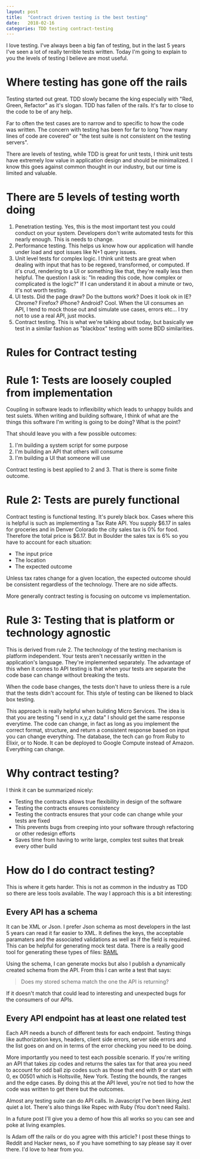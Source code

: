 ```yaml
---
layout: post
title:  "Contract driven testing is the best testing"
date:   2018-02-16
categories: TDD testing contract-testing
---
```


I love testing. I've always been a big fan of testing, but in the last 5 years I've seen a lot of really terrible tests written. Today I'm going to explain to you the levels of testing I believe are most useful.

# Where testing has gone off the rails

Testing started out great. TDD slowly became the king especially with "Red, Green, Refactor" as it's slogan. TDD has fallen of the rails. It's far to close to the code to be of any help.

Far to often the test cases are to narrow and to specific to how the code was written. The concern with testing has been for far to long "how many lines of code are covered" or "the test suite is not consistent on the testing servers".

There are levels of testing, while TDD is great for unit tests, I think unit tests have extremely low value in application design and should be minimalized. I know this goes against common thought in our industry, but our time is limited and valuable.

# There are 5 levels of testing worth doing

1. Penetration testing. Yes, this is the most important test you could conduct on your system. Developers don't write automated tests for this nearly enough. This is needs to change.
2. Performance testing. This helps us know how our application will handle under load and spot issues like N+1 query issues.
3. Unit level tests for complex logic. I think unit tests are great when dealing with input that has to be regexed, transformed, or computed. If it's crud, rendering to a UI or something like that, they're really less then helpful. The question I ask is: "In reading this code, how complex or complicated is the logic?" If I can understand it in about a minute or two, it's not worth testing.
4. UI tests. Did the page draw? Do the buttons work? Does it look ok in IE? Chrome? Firefox? iPhone? Android? Cool. When the UI consumes an API, I tend to mock those out and simulate use cases, errors etc... I try not to use a real API, just mocks.
5. Contract testing. This is what we're talking about today, but basically we test in a similar fashion as "blackbox" testing with some BDD similarities.

# Rules for Contract testing

# Rule 1: Tests are loosely coupled from implementation

Coupling in software leads to inflexibility which leads to unhappy builds and test suiets. When writing and building software, I think of what are the things this software I'm writing is going to be doing? What is the point?

That should leave you with a few possible outcomes:

1. I'm building a system script for some purpose
2. I'm building an API that others will consume
3. I'm building a UI that someone will use

Contract testing is best applied to 2 and 3. That is there is some finite outcome.

# Rule 2: Tests are purely functional

Contract testing is functional testing. It's purely black box. Cases where this is helpful is such as implementing a Tax Rate API. You supply $6.17 in sales for groceries and in Denver Colorado the city sales tax is 0% for food. Therefore the total price is $6.17. But in Boulder the sales tax is 6% so you have to account for each situation:

* The input price
* The location
* The expected outcome

Unless tax rates change for a given location, the expected outcome should be consistent regardless of the technology. There are no side affects.

More generally contract testing is focusing on outcome vs implementation.

# Rule 3: Testing that is platform or technology agnostic

This is derived from rule 2. The technology of the testing mechanism is platform independent. Your tests aren't necessarily written in the application's language. They're implemented separately. The advantage of this when it comes to API testing is that when your tests are separate the code base can change without breaking the tests.

When the code base changes, the tests don't have to unless there is a rule that the tests didn't account for. This style of testing can be likened to black box testing.

This approach is really helpful when building Micro Services. The idea is that you are testing "I send in x,y,z data" I should get the same response everytime. The code can change, in fact as long as you implement the correct format, structure, and return a consistent response based on input you can change everything. The database, the tech can go from Ruby to Elixir, or to Node. It can be deployed to Google Compute instead of Amazon. Everything can change.

# Why contract testing?

I think it can be summarized nicely:

* Testing the contracts allows true flexibility in design of the software
* Testing the contracts ensures consistency
* Testing the contracts ensures that your code can change while your tests are fixed
* This prevents bugs from creeping into your software through refactoring or other redesign efforts
* Saves time from having to write large, complex test suites that break every other build

# How do I do contract testing?

This is where it gets harder. This is not as common in the industry as TDD so there are less tools available. The way I approach this is a bit interesting:

## Every API has a schema

It can be XML or Json. I prefer Json schema as most developers in the last 5 years can read it far easier to XML. It defines the keys, the acceptable paramaters and the associated validations as well as if the field is required. This can be helpful for generating mock test data. There is a really good tool for generating these types of files: [RAML](https://raml.org/)

Using the schema, I can generate mocks but also I publish a dynamically created schema from the API. From this I can write a test that says:

> Does my stored schema match the one the API is returning?

If it doesn't match that could lead to interesting and unexpected bugs for the consumers of our APIs.

## Every API endpoint has at least one related test

Each API needs a bunch of different tests for each endpoint. Testing things like authorization keys, headers, client side errors, server side errors and the list goes on and on in terms of the error checking you need to be doing.

More importantly you need to test each possible scenario. If you're writing an API that takes zip codes and returns the sales tax for that area you need to account for odd ball zip codes such as those that end with 9 or start with 0, ex 00501 which is Holtsville, New York. Testing the bounds, the ranges and the edge cases. By doing this at the API level, you're not tied to how the code was written to get there but the outcomes.

Almost any testing suite can do API calls. In Javascript I've been liking Jest quiet a lot. There's also things like Rspec with Ruby (You don't need Rails).

In a future post I'll give you a demo of how this all works so you can see and poke at living examples.

Is Adam off the rails or do you agree with this article? I post these things to Reddit and Hacker news, so if you have something to say please say it over there. I'd love to hear from you.
